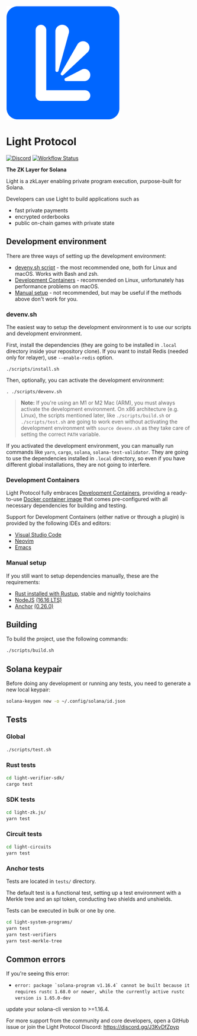 [![Light Protocol](assets/logo.svg)](https://lightprotocol.com)

# Light Protocol

[![Discord](https://img.shields.io/discord/892771619687268383?label=discord&logo=discord)](https://discord.gg/WDAAaX6je2)
[![Workflow Status](https://github.com/Lightprotocol/light-protocol-onchain/workflows/programs-test/badge.svg)](https://github.com/Lightprotocol/light-poseidon/actions?query=workflow)

**The ZK Layer for Solana**

Light is a zkLayer enabling private program execution, purpose-built for Solana. 

Developers can use Light to build applications such as 

- fast private payments
- encrypted orderbooks
- public on-chain games with private state

## Development environment

There are three ways of setting up the development environment:

* [devenv.sh script](#devenv.sh) - the most recommended one, both for Linux and
  macOS. Works with Bash and zsh.
* [Development Containers](#development-containers) - recommended on Linux,
  unfortunately has performance problems on macOS.
* [Manual setup](#manual-setup) - not recommended, but may be useful if the
  methods above don't work for you.


### devenv.sh

The easiest way to setup the development environment is to use our scripts
and development environment.

First, install the dependencies (they are going to be installed in `.local`
directory inside your repository clone). If you want to install Redis (needed
only for relayer), use `--enable-redis` option.

```shell
./scripts/install.sh
```

Then, optionally, you can activate the development environment:

```shell
. ./scripts/devenv.sh
```

> **Note:** If you're using an M1 or M2 Mac (ARM), you must always activate the development environment.
On x86 architecture (e.g. Linux), the scripts mentioned later, like `./scripts/build.sh` or `./scripts/test.sh`
are going to work even without activating the development environment with
`source devenv.sh` as they take care of setting the correct `PATH` variable.


If you activated the development environment, you can manually run commands
like `yarn`, `cargo`, `solana`, `solana-test-validator`. They are going to
use the dependencies installed in `.local` directory, so even if you have
different global installations, they are not going to interfere.



### Development Containers

Light Protocol fully embraces [Development Containers](https://containers.dev/),
providing a ready-to-use
[Docker container image](https://github.com/Lightprotocol/dockerfiles/pkgs/container/devcontainer)
that comes pre-configured with all necessary dependencies for building and testing.

Support for Development Containers (either native or through a plugin) is
provided by the following IDEs and editors:

* [Visual Studio Code](https://code.visualstudio.com/docs/devcontainers/containers)
* [Neovim](https://github.com/esensar/nvim-dev-container)
* [Emacs](https://github.com/emacs-lsp/lsp-docker)

### Manual setup

If you still want to setup dependencies manually, these are the requirements:

* [Rust installed with Rustup](https://rustup.rs/), stable and nightly toolchains
* [NodeJS](https://nodejs.org/) [(16.16 LTS)](https://nodejs.org/en/blog/release/v16.16.0)
* [Anchor](https://www.anchor-lang.com/) [(0.26.0)](https://crates.io/crates/anchor-cli/0.26.0)

## Building

To build the project, use the following commands:

```bash
./scripts/build.sh
```


## Solana keypair

Before doing any development or running any tests, you need to generate a new
local keypair:

```bash
solana-keygen new -o ~/.config/solana/id.json
```

## Tests

### Global

```bash
./scripts/test.sh
```

### Rust tests

```bash
cd light-verifier-sdk/
cargo test
```

### SDK tests

```bash
cd light-zk.js/
yarn test
```

### Circuit tests

```bash
cd light-circuits
yarn test
```

### Anchor tests

Tests are located in `tests/` directory.

The default test is a functional test, setting up a test environment with a
Merkle tree and an spl token, conducting two shields and unshields.

Tests can be executed in bulk or one by one.

```bash
cd light-system-programs/
yarn test
yarn test-verifiers
yarn test-merkle-tree
```

## Common errors
If you're seeing this error:
- ``` error: package `solana-program v1.16.4` cannot be built because it requires rustc 1.68.0 or newer, while the currently active rustc version is 1.65.0-dev ```

update your solana-cli version to >=1.16.4.

For more support from the community and core developers, open a GitHub issue or join the Light Protocol Discord: https://discord.gg/J3KvDfZpyp
